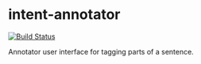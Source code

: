 # intent-annotator

[![Build Status](https://travis-ci.com/arjan/intent-annotator.svg?branch=master)](https://travis-ci.com/arjan/intent-annotator)

Annotator user interface for tagging parts of a sentence.

